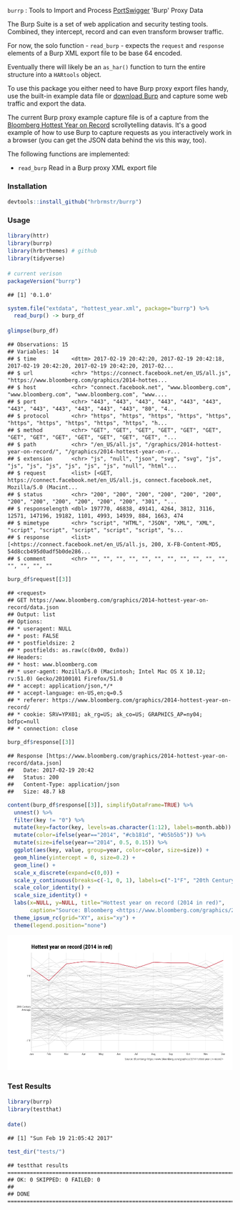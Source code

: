
`burrp` : Tools to Import and Process [PortSwigger](https://portswigger.net/) 'Burp' Proxy Data

The Burp Suite is a set of web application and security testing tools. Combined, they intercept, record and can even transform browser traffic.

For now, the solo function - `read_burp` - expects the `request` and `response` elements of a Burp XML export file to be base 64 encoded.

Eventually there will likely be an `as_har()` function to turn the entire structure into a `HARtools` object.

To use this package you either need to have Burp proxy export files handy, use the built-in example data file or [download Burp](https://portswigger.net/burp/) and capture some web traffic and export the data.

The current Burp proxy example capture file is of a capture from the [Bloomberg Hottest Year on Record](https://www.bloomberg.com/graphics/2014-hottest-year-on-record/) scrollytelling datavis. It's a good example of how to use Burp to capture requests as you interactively work in a browser (you can get the JSON data behind the vis this way, too).

The following functions are implemented:

-   `read_burp` Read in a Burp proxy XML export file

### Installation

``` r
devtools::install_github("hrbrmstr/burrp")
```

### Usage

``` r
library(httr)
library(burrp)
library(hrbrthemes) # github
library(tidyverse)

# current verison
packageVersion("burrp")
```

    ## [1] '0.1.0'

``` r
system.file("extdata", "hottest_year.xml", package="burrp") %>%
  read_burp() -> burp_df

glimpse(burp_df)
```

    ## Observations: 15
    ## Variables: 14
    ## $ time           <dttm> 2017-02-19 20:42:20, 2017-02-19 20:42:18, 2017-02-19 20:42:20, 2017-02-19 20:42:20, 2017-02...
    ## $ url            <chr> "https://connect.facebook.net/en_US/all.js", "https://www.bloomberg.com/graphics/2014-hottes...
    ## $ host           <chr> "connect.facebook.net", "www.bloomberg.com", "www.bloomberg.com", "www.bloomberg.com", "www....
    ## $ port           <chr> "443", "443", "443", "443", "443", "443", "443", "443", "443", "443", "443", "443", "80", "4...
    ## $ protocol       <chr> "https", "https", "https", "https", "https", "https", "https", "https", "https", "https", "h...
    ## $ method         <chr> "GET", "GET", "GET", "GET", "GET", "GET", "GET", "GET", "GET", "GET", "GET", "GET", "GET", "...
    ## $ path           <chr> "/en_US/all.js", "/graphics/2014-hottest-year-on-record/", "/graphics/2014-hottest-year-on-r...
    ## $ extension      <chr> "js", "null", "json", "svg", "svg", "js", "js", "js", "js", "js", "js", "js", "null", "html"...
    ## $ request        <list> [<GET, https://connect.facebook.net/en_US/all.js, connect.facebook.net, Mozilla/5.0 (Macint...
    ## $ status         <chr> "200", "200", "200", "200", "200", "200", "200", "200", "200", "200", "200", "200", "301", "...
    ## $ responselength <dbl> 197770, 46838, 49141, 4264, 3812, 3116, 12571, 147196, 19182, 1101, 4993, 14939, 884, 1663, 474
    ## $ mimetype       <chr> "script", "HTML", "JSON", "XML", "XML", "script", "script", "script", "script", "script", "s...
    ## $ response       <list> [<https://connect.facebook.net/en_US/all.js, 200, X-FB-Content-MD5, 54d8ccb495d0adf5b0de286...
    ## $ comment        <chr> "", "", "", "", "", "", "", "", "", "", "", "", "", "", ""

``` r
burp_df$request[[3]]
```

    ## <request>
    ## GET https://www.bloomberg.com/graphics/2014-hottest-year-on-record/data.json
    ## Output: list
    ## Options:
    ## * useragent: NULL
    ## * post: FALSE
    ## * postfieldsize: 2
    ## * postfields: as.raw(c(0x00, 0x0a))
    ## Headers:
    ## * host: www.bloomberg.com
    ## * user-agent: Mozilla/5.0 (Macintosh; Intel Mac OS X 10.12; rv:51.0) Gecko/20100101 Firefox/51.0
    ## * accept: application/json,*/*
    ## * accept-language: en-US,en;q=0.5
    ## * referer: https://www.bloomberg.com/graphics/2014-hottest-year-on-record/
    ## * cookie: SRV=YPX01; ak_rg=US; ak_co=US; GRAPHICS_AP=ny04; bdfpc=null
    ## * connection: close

``` r
burp_df$response[[3]]
```

    ## Response [https://www.bloomberg.com/graphics/2014-hottest-year-on-record/data.json]
    ##   Date: 2017-02-19 20:42
    ##   Status: 200
    ##   Content-Type: application/json
    ##   Size: 48.7 kB

``` r
content(burp_df$response[[3]], simplifyDataFrame=TRUE) %>% 
  unnest() %>% 
  filter(key != "0") %>% 
  mutate(key=factor(key, levels=as.character(1:12), labels=month.abb)) %>% 
  mutate(color=ifelse(year=="2014", "#cb181d", "#b5b5b5")) %>% 
  mutate(size=ifelse(year=="2014", 0.5, 0.15)) %>% 
  ggplot(aes(key, value, group=year, color=color, size=size)) +
  geom_hline(yintercept = 0, size=0.2) +
  geom_line() +
  scale_x_discrete(expand=c(0,0)) +
  scale_y_continuous(breaks=c(-1, 0, 1), labels=c("-1°F", "20th Century\nAverage", "1°F")) +
  scale_color_identity() +
  scale_size_identity() +
  labs(x=NULL, y=NULL, title="Hottest year on record (2014 in red)",
       caption="Source: Bloomberg <https://www.bloomberg.com/graphics/2014-hottest-year-on-record/>") +
  theme_ipsum_rc(grid="XY", axis="xy") +
  theme(legend.position="none")
```

![](README_files/figure-markdown_github/unnamed-chunk-3-1.png)

### Test Results

``` r
library(burrp)
library(testthat)

date()
```

    ## [1] "Sun Feb 19 21:05:42 2017"

``` r
test_dir("tests/")
```

    ## testthat results ========================================================================================================
    ## OK: 0 SKIPPED: 0 FAILED: 0
    ## 
    ## DONE ===================================================================================================================
